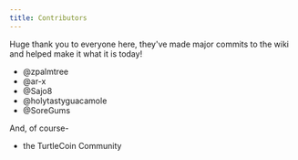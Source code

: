 ```yaml
---
title: Contributors
---
```


Huge thank you to everyone here, they've made major commits to the wiki and helped make it what it is today!

* @zpalmtree
* @ar-x
* @Sajo8
* @holytastyguacamole
* @SoreGums

And, of course-

* the TurtleCoin Community
